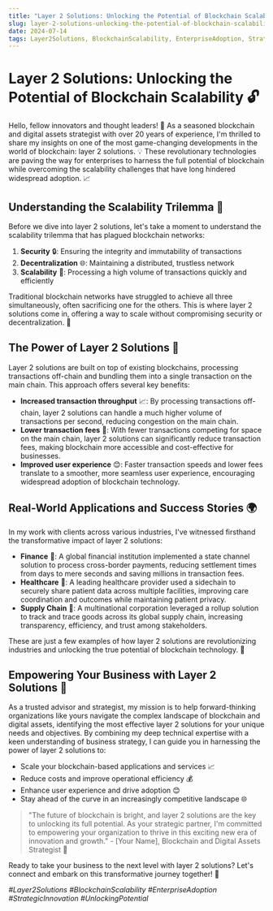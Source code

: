 ```yaml
---
title: "Layer 2 Solutions: Unlocking the Potential of Blockchain Scalability 🔓"
slug: layer-2-solutions-unlocking-the-potential-of-blockchain-scalability
date: 2024-07-14
tags: Layer2Solutions, BlockchainScalability, EnterpriseAdoption, StrategicInnovation, UnlockingPotential
---
```


# Layer 2 Solutions: Unlocking the Potential of Blockchain Scalability 🔓

Hello, fellow innovators and thought leaders! 🙌 As a seasoned blockchain and digital assets strategist with over 20 years of experience, I'm thrilled to share my insights on one of the most game-changing developments in the world of blockchain: layer 2 solutions. 💡 These revolutionary technologies are paving the way for enterprises to harness the full potential of blockchain while overcoming the scalability challenges that have long hindered widespread adoption. 📈

## Understanding the Scalability Trilemma 🧩

Before we dive into layer 2 solutions, let's take a moment to understand the scalability trilemma that has plagued blockchain networks:

1. **Security** 🔒: Ensuring the integrity and immutability of transactions
2. **Decentralization** 🌐: Maintaining a distributed, trustless network
3. **Scalability** 🚀: Processing a high volume of transactions quickly and efficiently

Traditional blockchain networks have struggled to achieve all three simultaneously, often sacrificing one for the others. This is where layer 2 solutions come in, offering a way to scale without compromising security or decentralization. 💪

## The Power of Layer 2 Solutions 🌟

Layer 2 solutions are built on top of existing blockchains, processing transactions off-chain and bundling them into a single transaction on the main chain. This approach offers several key benefits:

- **Increased transaction throughput** 📈: By processing transactions off-chain, layer 2 solutions can handle a much higher volume of transactions per second, reducing congestion on the main chain.
- **Lower transaction fees** 💸: With fewer transactions competing for space on the main chain, layer 2 solutions can significantly reduce transaction fees, making blockchain more accessible and cost-effective for businesses.
- **Improved user experience** 😊: Faster transaction speeds and lower fees translate to a smoother, more seamless user experience, encouraging widespread adoption of blockchain technology.

## Real-World Applications and Success Stories 🌍

In my work with clients across various industries, I've witnessed firsthand the transformative impact of layer 2 solutions:

- **Finance** 🏦: A global financial institution implemented a state channel solution to process cross-border payments, reducing settlement times from days to mere seconds and saving millions in transaction fees.
- **Healthcare** 🏥: A leading healthcare provider used a sidechain to securely share patient data across multiple facilities, improving care coordination and outcomes while maintaining patient privacy.
- **Supply Chain** 🚚: A multinational corporation leveraged a rollup solution to track and trace goods across its global supply chain, increasing transparency, efficiency, and trust among stakeholders.

These are just a few examples of how layer 2 solutions are revolutionizing industries and unlocking the true potential of blockchain technology. 🔑

## Empowering Your Business with Layer 2 Solutions 🚀

As a trusted advisor and strategist, my mission is to help forward-thinking organizations like yours navigate the complex landscape of blockchain and digital assets, identifying the most effective layer 2 solutions for your unique needs and objectives. By combining my deep technical expertise with a keen understanding of business strategy, I can guide you in harnessing the power of layer 2 solutions to:

- Scale your blockchain-based applications and services 📈
- Reduce costs and improve operational efficiency 💰
- Enhance user experience and drive adoption 😊
- Stay ahead of the curve in an increasingly competitive landscape 🌐

> "The future of blockchain is bright, and layer 2 solutions are the key to unlocking its full potential. As your strategic partner, I'm committed to empowering your organization to thrive in this exciting new era of innovation and growth." - [Your Name], Blockchain and Digital Assets Strategist 🚀

Ready to take your business to the next level with layer 2 solutions? Let's connect and embark on this transformative journey together! 🤝

*#Layer2Solutions #BlockchainScalability #EnterpriseAdoption #StrategicInnovation #UnlockingPotential*